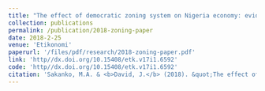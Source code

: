 ```yaml
---
title: "The effect of democratic zoning system on Nigeria economy: evidence of Niger State"
collection: publications
permalink: /publication/2018-zoning-paper
date: 2018-2-25
venue: 'Etikonomi'
paperurl: '/files/pdf/research/2018-zoning-paper.pdf'
link: 'http//dx.doi.org/10.15408/etk.v17i1.6592'
code: 'http//dx.doi.org/10.15408/etk.v17i1.6592'
citation: 'Sakanko, M.A. & <b>David, J.</b> (2018). &quot;The effect of democratic zoning system on Nigeria economy: evidence of Niger State&quot; <i>Etikonomi</i>, <i>17</i>(1), 25-36. doi:10.15408/etk.v17i1.6592'
---
```

